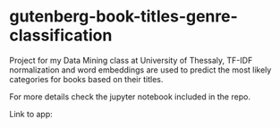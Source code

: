 # gutenberg-book-titles-genre-classification
Project for my Data Mining class at University of Thessaly, TF-IDF normalization and word embeddings are used to predict the most 
likely categories for books based on their titles.

For more details check the jupyter notebook included in the repo.


Link to app:
